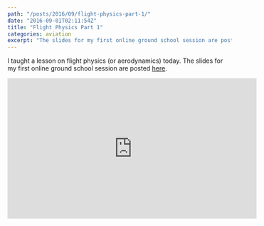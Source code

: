 ```yaml
---
path: "/posts/2016/09/flight-physics-part-1/"
date: "2016-09-01T02:11:54Z"
title: "Flight Physics Part 1"
categories: aviation
excerpt: "The slides for my first online ground school session are posted..."
---
```


I taught a lesson on flight physics (or aerodynamics) today. The slides for my first online ground school session are posted [here](/images/FlightPhysics-Part1.pdf).


<iframe width="560" height="315" src="https://www.youtube.com/embed/Oe0gWCZ1TcE" frameborder="0" allow="accelerometer; autoplay; encrypted-media; gyroscope; picture-in-picture" allowfullscreen="true" mozallowfullscreen="true" webkitallowfullscreen="true">&nbsp;</iframe>